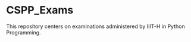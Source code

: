 # CSPP_Exams
 This repository centers on examinations administered by IIIT-H in Python Programming.

